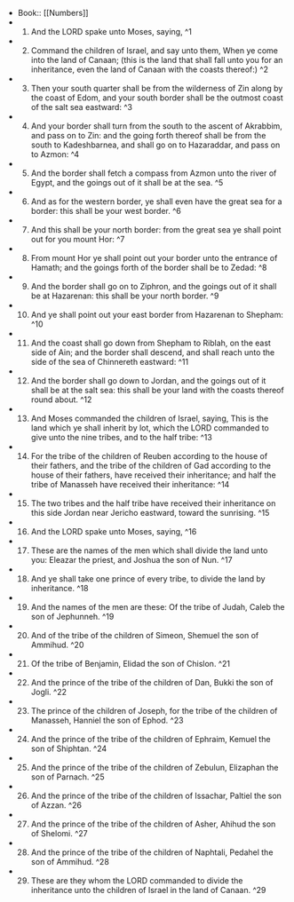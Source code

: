 - Book:: [[Numbers]]
- 1. And the LORD spake unto Moses, saying, ^1
- 2. Command the children of Israel, and say unto them, When ye come into the land of Canaan; (this is the land that shall fall unto you for an inheritance, even the land of Canaan with the coasts thereof:) ^2
- 3. Then your south quarter shall be from the wilderness of Zin along by the coast of Edom, and your south border shall be the outmost coast of the salt sea eastward: ^3
- 4. And your border shall turn from the south to the ascent of Akrabbim, and pass on to Zin: and the going forth thereof shall be from the south to Kadeshbarnea, and shall go on to Hazaraddar, and pass on to Azmon: ^4
- 5. And the border shall fetch a compass from Azmon unto the river of Egypt, and the goings out of it shall be at the sea. ^5
- 6. And as for the western border, ye shall even have the great sea for a border: this shall be your west border. ^6
- 7. And this shall be your north border: from the great sea ye shall point out for you mount Hor: ^7
- 8. From mount Hor ye shall point out your border unto the entrance of Hamath; and the goings forth of the border shall be to Zedad: ^8
- 9. And the border shall go on to Ziphron, and the goings out of it shall be at Hazarenan: this shall be your north border. ^9
- 10. And ye shall point out your east border from Hazarenan to Shepham: ^10
- 11. And the coast shall go down from Shepham to Riblah, on the east side of Ain; and the border shall descend, and shall reach unto the side of the sea of Chinnereth eastward: ^11
- 12. And the border shall go down to Jordan, and the goings out of it shall be at the salt sea: this shall be your land with the coasts thereof round about. ^12
- 13. And Moses commanded the children of Israel, saying, This is the land which ye shall inherit by lot, which the LORD commanded to give unto the nine tribes, and to the half tribe: ^13
- 14. For the tribe of the children of Reuben according to the house of their fathers, and the tribe of the children of Gad according to the house of their fathers, have received their inheritance; and half the tribe of Manasseh have received their inheritance: ^14
- 15. The two tribes and the half tribe have received their inheritance on this side Jordan near Jericho eastward, toward the sunrising. ^15
- 16. And the LORD spake unto Moses, saying, ^16
- 17. These are the names of the men which shall divide the land unto you: Eleazar the priest, and Joshua the son of Nun. ^17
- 18. And ye shall take one prince of every tribe, to divide the land by inheritance. ^18
- 19. And the names of the men are these: Of the tribe of Judah, Caleb the son of Jephunneh. ^19
- 20. And of the tribe of the children of Simeon, Shemuel the son of Ammihud. ^20
- 21. Of the tribe of Benjamin, Elidad the son of Chislon. ^21
- 22. And the prince of the tribe of the children of Dan, Bukki the son of Jogli. ^22
- 23. The prince of the children of Joseph, for the tribe of the children of Manasseh, Hanniel the son of Ephod. ^23
- 24. And the prince of the tribe of the children of Ephraim, Kemuel the son of Shiphtan. ^24
- 25. And the prince of the tribe of the children of Zebulun, Elizaphan the son of Parnach. ^25
- 26. And the prince of the tribe of the children of Issachar, Paltiel the son of Azzan. ^26
- 27. And the prince of the tribe of the children of Asher, Ahihud the son of Shelomi. ^27
- 28. And the prince of the tribe of the children of Naphtali, Pedahel the son of Ammihud. ^28
- 29. These are they whom the LORD commanded to divide the inheritance unto the children of Israel in the land of Canaan. ^29
